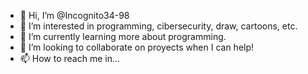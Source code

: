 - 👋 Hi, I’m @Incognito34-98
- 👀 I’m interested in programming, cibersecurity, draw, cartoons, etc.
- 🌱 I’m currently learning more about programming.
- 💞️ I’m looking to collaborate on proyects when I can help!
- 📫 How to reach me in...

<!---
Incognito34-98/Incognito34-98 is a ✨ special ✨ repository because its `README.md` (this file) appears on your GitHub profile.
You can click the Preview link to take a look at your changes.
--->
